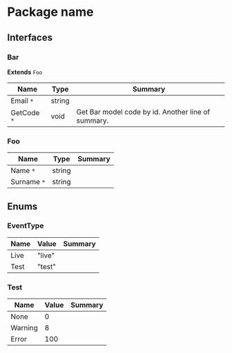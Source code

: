# Package name
## Interfaces
### Bar

__Extends__ `Foo`

Name | Type | Summary
--- | --- | ---
Email `*` | string | 
GetCode `*` | void | Get Bar model code by id. Another line of summary.
### Foo
Name | Type | Summary
--- | --- | ---
Name `*` | string | 
Surname `*` | string | 
## Enums
### EventType
Name | Value | Summary
--- | --- | ---
Live | "live" | 
Test | "test" | 
### Test
Name | Value | Summary
--- | --- | ---
None | 0 | 
Warning | 8 | 
Error | 100 | 